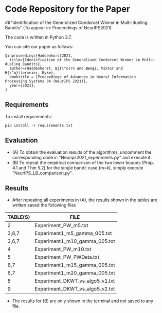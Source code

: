 #        Code Repository for the Paper
##"Identification of the Generalized Condorcet Winner in Multi-dueling Bandits"
       (To appear in: Proceedings of NeurIPS2021)

The code is written in Python 3.7.

You can cite our paper as follows:

```
@inproceedings{Haddenhorst2021,
  title={Identification of the Generalized Condorcet Winner in Multi-dueling Bandits},
  author={Haddenhorst, Bj{\"o}rn and Bengs, Viktor and H{\"u}llermeier, Eyke},
  booktitle = {Proceedings of Advances in Neural Information Processing Systems 34 (NeurIPS 2021)},
  year={2021},
}
```
## Requirements
To install requirements:

```setup
pip install -r requirements.txt
```

## Evaluation
- (A) To obtain the evaluation results of the algorithms, uncomment the corresponding code in "Neurips2021_experiments.py" and execute it.
- (B) To repeat the empirical comparison of the two lower bounds (Prop. 4.1 and Thm 5.2) for the single 
bandit case (m=k), simply execute "NeurIPS_LB_comparison.py".

## Results
- After repeating all experiments in (A), the results shown in the tables are written saved the following files

|  TABLE(S) | FILE  |
|---|---|
| 2  | Experiment_PW_m5.txt  | 
| 3,6,7  | Experiment1_m5_gamma_005.txt  | 
| 3,6,7  | Experiment1_m10_gamma_005.txt   |  
|  4 | Experiment_PW_m10.txt  | 
| 5  |  Experiment_PW_PWData.txt         |
| 6,7  | Experiment1_m15_gamma_005.txt  | 
| 6,7  | Experiment1_m20_gamma_005.txt   |
| 8  | Experiment_DKWT_vs_algo5_v1.txt  | 
| 9   | Experiment_DKWT_vs_algo5_v2.txt  | 

- The results for (B) are only shown in the terminal and not saved to any file.

